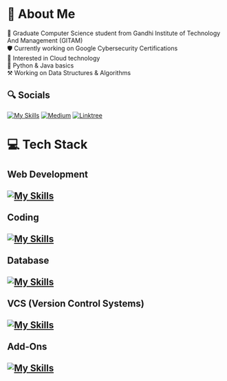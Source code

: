 # 🪪 About Me
🏫 Graduate Computer Science student from Gandhi Institute of Technology And Management (GITAM)<br> 🛡️ Currently working on Google Cybersecurity Certifications<br>🔭 Interested in Cloud technology<br>📌 Python & Java basics<br>⚒️ Working on Data Structures & Algorithms


## 🔍 Socials
[![My Skills](https://skillicons.dev/icons?i=linkedin,gmail,discord,twitter)](https://skillicons.dev) [![Medium](https://img.shields.io/badge/Medium-12100E?style=for-the-badge&logo=medium&logoColor=white)](https://medium.com/@krishnshah2003) [![Linktree](https://img.shields.io/badge/linktree-39E09B?style=for-the-badge&logo=linktree&logoColor=white)](https://linktr.ee/Krish_Shah2024)

# 💻 Tech Stack
## Web Development<br><br> [![My Skills](https://skillicons.dev/icons?i=js,html,css,tailwindcss,nodejs,figma)](https://skillicons.dev) <br><br>Coding<br><br>[![My Skills](https://skillicons.dev/icons?i=java,python)](https://skillicons.dev)<br><br>Database<br><br> [![My Skills](https://skillicons.dev/icons?i=mysql)](https://skillicons.dev)<br><br>VCS (Version Control Systems)<br><br>[![My Skills](https://skillicons.dev/icons?i=github,githubactions,git,vercel)](https://skillicons.dev)<br><br>Add-Ons<br><br>[![My Skills](https://skillicons.dev/icons?i=notion,npm,powershell,kali,ubuntu,vscode,linux)](https://skillicons.dev)

